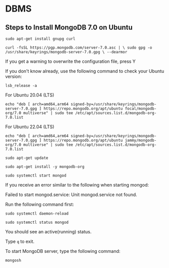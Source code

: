 # DBMS
## Steps to Install MongoDB 7.0 on Ubuntu

`sudo apt-get install gnupg curl`

`curl -fsSL https://pgp.mongodb.com/server-7.0.asc | \
   sudo gpg -o /usr/share/keyrings/mongodb-server-7.0.gpg \
   --dearmor`

If you get a warning to overwrite the configuration file, press Y

If you don't know already, use the following command to check your Ubuntu version:

`lsb_release -a`

For Ubuntu 20.04 (LTS)

`echo "deb [ arch=amd64,arm64 signed-by=/usr/share/keyrings/mongodb-server-7.0.gpg ] https://repo.mongodb.org/apt/ubuntu focal/mongodb-org/7.0 multiverse" | sudo tee /etc/apt/sources.list.d/mongodb-org-7.0.list`

For Ubuntu 22.04 (LTS)

`echo "deb [ arch=amd64,arm64 signed-by=/usr/share/keyrings/mongodb-server-7.0.gpg ] https://repo.mongodb.org/apt/ubuntu jammy/mongodb-org/7.0 multiverse" | sudo tee /etc/apt/sources.list.d/mongodb-org-7.0.list`

`sudo apt-get update`

`sudo apt-get install -y mongodb-org`

`sudo systemctl start mongod`

If you receive an error similar to the following when starting mongod:

Failed to start mongod.service: Unit mongod.service not found.

Run the following command first:

`sudo systemctl daemon-reload`

`sudo systemctl status mongod`

You should see an active(running) status.

Type `q` to exit.

To start MongoDB server, type the following command:

`mongosh`
